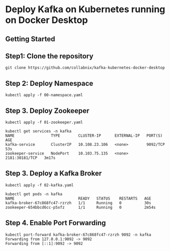 # Deploy Kafka on Kubernetes running on Docker Desktop


## Getting Started

## Step1: Clone the repository

```
git clone https://github.com/collabnix/kafka-kubernetes-docker-desktop
```


## Step 2: Deploy Namespace

```
kubectl apply -f 00-namespace.yaml
```

## Step 3. Deploy Zookeeper

```
kubectl apply -f 01-zookeeper.yaml
```

```
kubectl get services -n kafka 
NAME                TYPE        CLUSTER-IP      EXTERNAL-IP   PORT(S)          AGE
kafka-service       ClusterIP   10.108.23.106   <none>        9092/TCP         53s
zookeeper-service   NodePort    10.103.75.135   <none>        2181:30181/TCP   3m17s
```

## Step 3. Deploy a Kafka Broker

```
kubectl apply -f 02-kafka.yaml
```


```
kubectl get pods -n kafka
NAME                            READY   STATUS    RESTARTS   AGE
kafka-broker-67c868fc47-rzrzh   1/1     Running   0          30s
zookeeper-654bbcd6cc-p5xfz      1/1     Running   0          2m54s
```

## Step 4. Enable Port Forwarding

```
kubectl port-forward kafka-broker-67c868fc47-rzrzh 9092 -n kafka
Forwarding from 127.0.0.1:9092 -> 9092
Forwarding from [::1]:9092 -> 9092
```

